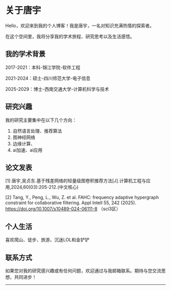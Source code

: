 # 关于唐宇

Hello，欢迎来到我的个人博客！我是唐宇，一名对知识充满热情的探索者。

在这个空间里，我将分享我的学术旅程、研究思考以及生活感悟。

## 我的学术背景

2017-2021：本科-锦江学院-软件工程

2021-2024：硕士-四川师范大学-电子信息

2025-2029：博士-西南交通大学-计算机科学与技术


## 研究兴趣

我的研究主要集中在以下几个方向：

1. 自然语言处理、推荐算法
2. 图神经网络
3. 边缘计算、
4. ai加速、ai应用

## 论文发表

[1] 唐宇,吴贞东.基于残差网络的轻量级图卷积推荐方法[J].计算机工程与应用,2024,60(03):205-212.(中文核心)

[2] Tang, Y., Peng, L., Wu, Z. et al. FAHC: frequency adaptive hypergraph constraint for collaborative filtering. Appl Intell 55, 242 (2025). https://doi.org/10.1007/s10489-024-06111-8 （sci3区）

## 个人生活

喜欢爬山、徒步、旅游，沉迷LOL和金铲铲

## 联系方式

如果您对我的研究感兴趣或有任何问题，欢迎通过与我邮箱联系。期待与您交流思想，共同进步！

---
